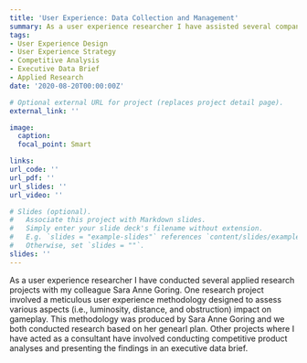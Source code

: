 ```yaml
---
title: 'User Experience: Data Collection and Management'
summary: As a user experience researcher I have assisted several companies as a consultant. One avenue of research involved generating competitive analyses of related products or services. A second avenue of research involved conducting research to assess the overall user experience of an Augmented Reality education application.   
tags:
- User Experience Design
- User Experience Strategy
- Competitive Analysis
- Executive Data Brief
- Applied Research
date: '2020-08-20T00:00:00Z'

# Optional external URL for project (replaces project detail page).
external_link: ''

image:
  caption: 
  focal_point: Smart

links:
url_code: ''
url_pdf: ''
url_slides: ''
url_video: ''

# Slides (optional).
#   Associate this project with Markdown slides.
#   Simply enter your slide deck's filename without extension.
#   E.g. `slides = "example-slides"` references `content/slides/example-slides.md`.
#   Otherwise, set `slides = ""`.
slides: ''
---
```


As a user experience researcher I have conducted several applied research projects with my colleague Sara Anne Goring. One research project involved a meticulous user experience methodology designed to assess various aspects (i.e., luminosity, distance, and obstruction) impact on gameplay. This methodology was produced by Sara Anne Goring and we both conducted research based on her genearl plan. Other projects where I have acted as a consultant have involved conducting competitive product analyses and presenting the findings in an executive data brief. 